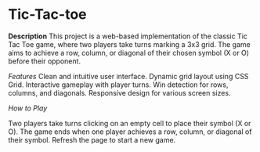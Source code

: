 # Tic-Tac-toe
**Description**
This project is a web-based implementation of the classic Tic Tac Toe game, where two players take turns marking a 3x3 grid. The game aims to achieve a row, column, or diagonal of their chosen symbol (X or O) before their opponent.

*Features*
Clean and intuitive user interface.
Dynamic grid layout using CSS Grid.
Interactive gameplay with player turns.
Win detection for rows, columns, and diagonals.
Responsive design for various screen sizes.

*How to Play*

Two players take turns clicking on an empty cell to place their symbol (X or O).
The game ends when one player achieves a row, column, or diagonal of their symbol.
Refresh the page to start a new game.

